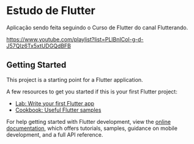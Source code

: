 # Estudo de Flutter

Aplicação sendo feita seguindo o Curso de Flutter do canal Flutterando.

https://www.youtube.com/playlist?list=PLlBnICoI-g-d-J57QIz6Tx5xtUDGQdBFB

## Getting Started

This project is a starting point for a Flutter application.

A few resources to get you started if this is your first Flutter project:

- [Lab: Write your first Flutter app](https://docs.flutter.dev/get-started/codelab)
- [Cookbook: Useful Flutter samples](https://docs.flutter.dev/cookbook)

For help getting started with Flutter development, view the
[online documentation](https://docs.flutter.dev/), which offers tutorials,
samples, guidance on mobile development, and a full API reference.
